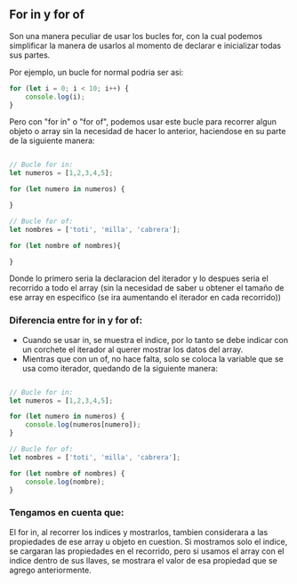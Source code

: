 ## For in y for of

Son una manera peculiar de usar los bucles for, con la cual podemos simplificar la manera de usarlos al momento de declarar e inicializar todas sus partes.

Por ejemplo, un bucle for normal podria ser asi:

```js
for (let i = 0; i < 10; i++) {
    console.log(i);
}
```

Pero con "for in" o "for of", podemos usar este bucle para recorrer algun objeto o array sin la necesidad de hacer lo anterior, haciendose en su parte de la siguiente manera:

```js

// Bucle for in:
let numeros = [1,2,3,4,5];

for (let numero in numeros) {

}

// Bucle for of:
let nombres = ['toti', 'milla', 'cabrera'];

for (let nombre of nombres){

}
```

Donde lo primero seria la declaracion del iterador y lo despues seria el recorrido a todo el array (sin la necesidad de saber u obtener el tamaño de ese array en especifico (se ira aumentando el iterador en cada recorrido))

### Diferencia entre for in y for of:

- Cuando se usar in, se muestra el indice, por lo tanto se debe indicar con un corchete el iterador al querer mostrar los datos del array.
- Mientras que con un of, no hace falta, solo se coloca la variable que se usa como iterador, quedando de la siguiente manera:

```js

// Bucle for in:
let numeros = [1,2,3,4,5];

for (let numero in numeros) {
    console.log(numeros[numero]);
}

// Bucle for of:
let nombres = ['toti', 'milla', 'cabrera'];

for (let nombre of nombres) {
    console.log(nombre);
}
```

### Tengamos en cuenta que:

El for in, al recorrer los indices y mostrarlos, tambien considerara a las propiedades de ese array u objeto en cuestion. Si mostramos solo el indice, se cargaran las propiedades en el recorrido, pero si usamos el array con el indice dentro de sus llaves, se mostrara el valor de esa propiedad que se agrego anteriormente.